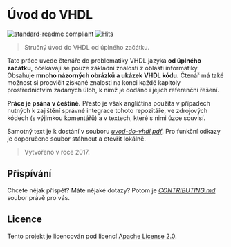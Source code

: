 # Úvod do VHDL

[![standard-readme compliant](https://img.shields.io/badge/readme_style-standard-brightgreen.svg)](https://github.com/RichardLitt/standard-readme)
[![Hits](https://hits.seeyoufarm.com/api/count/incr/badge.svg?url=https%3A%2F%2Fgithub.com%2Fdominiksalvet%2Fuvod-do-vhdl&count_bg=%2379C83D&title_bg=%23555555&icon=&icon_color=%23E7E7E7&title=hits&edge_flat=false)](https://hits.seeyoufarm.com)

> Stručný úvod do VHDL od úplného začátku.

Tato práce uvede čtenáře do problematiky VHDL jazyka **od úplného začátku**, očekávají se pouze základní znalosti z oblasti informatiky. Obsahuje **mnoho názorných obrázků a ukázek VHDL kódu**. Čtenář má také možnost si procvičit získané znalosti na konci každé kapitoly prostřednictvím zadaných úloh, k nimž je dodáno i jejich referenční řešení.

**Práce je psána v češtině.** Přesto je však angličtina použita v případech nutných k zajištění správné integrace tohoto repozitáře, ve zdrojových kódech (s výjimkou komentářů) a v textech, které s nimi úzce souvisí.

Samotný text je k dostání v souboru [*uvod-do-vhdl.pdf*](uvod-do-vhdl.pdf). Pro funkční odkazy je doporučeno soubor stáhnout a otevřít lokálně.

> Vytvořeno v roce 2017.

## Přispívání

Chcete nějak přispět? Máte nějaké dotazy? Potom je [*CONTRIBUTING.md*](CONTRIBUTING.md) soubor právě pro vás.

## Licence

Tento projekt je licencován pod licencí [Apache License 2.0](LICENSE).
